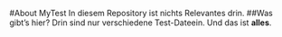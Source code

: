 #About MyTest
In diesem Repository ist nichts Relevantes drin.
##Was gibt’s hier?
Drin sind nur verschiedene Test-Dateein.
Und das ist **alles**. 